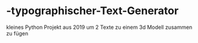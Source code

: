 # -typographischer-Text-Generator
kleines Python Projekt aus 2019 um 2 Texte zu einem 3d Modell zusammen zu fügen
